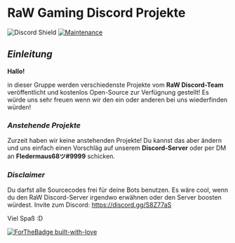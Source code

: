# RaW Gaming Discord Projekte
![Discord Shield](https://discordapp.com/api/guilds/630183489915977756/widget.png?style=shield) [![Maintenance](https://img.shields.io/badge/Maintained%3F-no-red.svg)](https://bitbucket.org/lbesson/ansi-colors) 



## *Einleitung*

**Hallo!**
 
in dieser Gruppe werden verschiedenste Projekte vom **RaW Discord-Team** veröffentlicht und kostenlos Open-Source zur Verfügnung gestellt!
Es würde uns sehr freuen wenn wir den ein oder anderen bei uns wiederfinden würden!

### *Anstehende Projekte*

Zurzeit haben wir keine anstehenden Projekte! Du kannst das aber ändern und uns einfach einen Vorschläg auf unserem **Discord-Server** oder per DM an **Fledermaus68ツ#9999** 
schicken.

### *Disclaimer*

Du darfst alle Sourcecodes frei für deine Bots benutzen.
Es wäre cool, wenn du den RaW Discord-Server irgendwo erwähnen oder den Server boosten würdest.
Invite zum Discord: https://discord.gg/S8Z77aS


Viel Spaß :D

[![ForTheBadge built-with-love](http://ForTheBadge.com/images/badges/built-with-love.svg)](https://GitHub.com/Naereen/)
